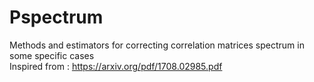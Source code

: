 # Pspectrum
Methods and estimators for correcting correlation matrices spectrum in some  specific cases  
Inspired from : https://arxiv.org/pdf/1708.02985.pdf
